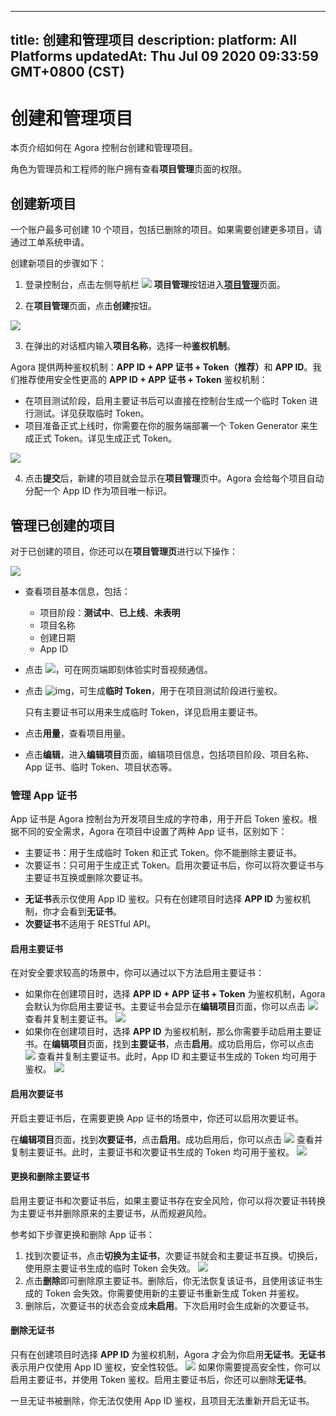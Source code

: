 
---
title: 创建和管理项目
description: 
platform: All Platforms
updatedAt: Thu Jul 09 2020 09:33:59 GMT+0800 (CST)
---
# 创建和管理项目
本页介绍如何在 Agora 控制台创建和管理项目。
<div class="alert info">角色为管理员和工程师的账户拥有查看<b>项目管理</b>页面的权限。</div>


## 创建新项目

<div class="alert info"> 一个账户最多可创建 10 个项目，包括已删除的项目。如果需要创建更多项目，请通过<a href="https://agora-ticket.agora.io/">工单系统</a >申请。</div>

创建新项目的步骤如下：

1. 登录控制台，点击左侧导航栏 ![](https://web-cdn.agora.io/docs-files/1551254998344) **项目管理**按钮进入[**项目管理**](https://dashboard.agora.io/projects)页面。


2. 在**项目管理**页面，点击**创建**按钮。

![](https://web-cdn.agora.io/docs-files/1574156100068)

3. 在弹出的对话框内输入**项目名称**，选择一种**鉴权机制**。

<div class="alert info">Agora 提供两种鉴权机制：<b>APP ID + APP 证书 + Token（推荐）</b>和 <b>APP ID</b>。我们推荐使用安全性更高的 <b>APP ID + APP 证书 + Token</b> 鉴权机制：<ul><li>在项目测试阶段，<a href="#primary">启用主要证书</a >后可以直接在控制台生成一个临时 Token 进行测试。详见<a href="https://docs.agora.io/cn/Agora%20Platform/token#get-a-temporary-token">获取临时 Token</a >。</li><li>项目准备正式上线时，你需要在你的服务端部署一个 Token Generator 来生成正式 Token。详见<a href="https://docs.agora.io/cn/Interactive%20Broadcast/token_server_cpp">生成正式 Token</a >。</li></ul></div>
   
  ![](https://web-cdn.agora.io/docs-files/1592467865538)

4. 点击**提交**后，新建的项目就会显示在**项目管理**页中。Agora 会给每个项目自动分配一个 App ID 作为项目唯一标识。

## 管理已创建的项目

对于已创建的项目，你还可以在**项目管理页**进行以下操作：

![](https://web-cdn.agora.io/docs-files/1574156398673)

- 查看项目基本信息，包括：

  - 项目阶段：**测试中**、**已上线**、**未表明**
  - 项目名称
  - 创建日期
  - App ID

- 点击 ![](https://web-cdn.agora.io/docs-files/1574156449172)，可在网页端即刻体验实时音视频通信。

- 点击 ![img](https://web-cdn.agora.io/docs-files/1564048991389)，可生成**临时 Token**，用于在项目测试阶段进行鉴权。

  <div class="alert note">只有主要证书可以用来生成临时 Token，详见<a href="#primary">启用主要证书</a >。</div>

- 点击**用量**，查看项目用量。

- 点击**编辑**，进入**编辑项目**页面，编辑项目信息，包括项目阶段、项目名称、App 证书、临时 Token、项目状态等。

### 管理 App 证书

App 证书是 Agora 控制台为开发项目生成的字符串，用于开启 Token 鉴权。根据不同的安全需求，Agora 在项目中设置了两种 App 证书，区别如下：

- 主要证书：用于生成临时 Token 和正式 Token。你不能删除主要证书。
- 次要证书：只可用于生成正式 Token。启用次要证书后，你可以将次要证书与主要证书互换或删除次要证书。

<div class="alert note"><ul><li> <b>无证书</b>表示仅使用 App ID 鉴权。只有在创建项目时选择 <b>APP ID</b> 为鉴权机制，你才会看到<b>无证书</b>。</li>
	<li><b>次要证书</b>不适用于 RESTful API。</li></ul></div>


#### 启用主要证书<a name="primary"></a>

在对安全要求较高的场景中，你可以通过以下方法启用主要证书：

- 如果你在创建项目时，选择 **APP ID + APP 证书 + Token** 为鉴权机制，Agora 会默认为你启用主要证书。主要证书会显示在**编辑项目**页面，你可以点击 ![](https://web-cdn.agora.io/docs-files/1592468375475) 查看并复制主要证书。
 ![](https://web-cdn.agora.io/docs-files/1592468388883)
- 如果你在创建项目时，选择 **APP ID** 为鉴权机制，那么你需要手动启用主要证书。在**编辑项目**页面，找到**主要证书**，点击**启用**。成功启用后，你可以点击 ![](https://web-cdn.agora.io/docs-files/1592468410982) 查看并复制主要证书。此时，App ID 和主要证书生成的 Token 均可用于鉴权。
 ![](https://web-cdn.agora.io/docs-files/1592468425931)

#### 启用次要证书<a name="secondary"></a>

开启主要证书后，在需要更换 App 证书的场景中，你还可以启用次要证书。

在**编辑项目**页面，找到**次要证书**，点击**启用**。成功启用后，你可以点击 ![](https://web-cdn.agora.io/docs-files/1592468484328) 查看并复制主要证书。此时，主要证书和次要证书生成的 Token 均可用于鉴权。
![](https://web-cdn.agora.io/docs-files/1592468508012)

#### 更换和删除主要证书

启用主要证书和次要证书后，如果主要证书存在安全风险，你可以将次要证书转换为主要证书并删除原来的主要证书，从而规避风险。

参考如下步骤更换和删除 App 证书：

1. 找到次要证书，点击**切换为主证书**，次要证书就会和主要证书互换。切换后，使用原主要证书生成的临时 Token 会失效。
 ![](https://web-cdn.agora.io/docs-files/1592468534875)
2. 点击**删除**即可删除原主要证书。删除后，你无法恢复该证书，且使用该证书生成的 Token 会失效。你需要使用新的主要证书重新生成 Token 并鉴权。
3. 删除后，次要证书的状态会变成**未启用**。下次启用时会生成新的次要证书。

#### 删除无证书

只有在创建项目时选择 **APP ID** 为鉴权机制，Agora 才会为你启用**无证书**。**无证书**表示用户仅使用 App ID 鉴权，安全性较低。
![](https://web-cdn.agora.io/docs-files/1592468559818)
如果你需要提高安全性，你可以启用主要证书，并使用 Token 鉴权。启用主要证书后，你还可以删除**无证书**。
<div class="alert warning">一旦无证书被删除，你无法仅使用 App ID 鉴权，且项目无法重新开启无证书。</div>
 




